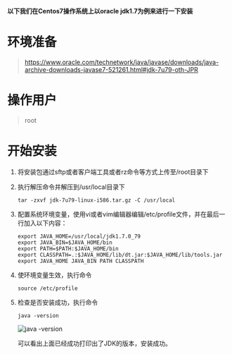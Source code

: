 **以下我们在Centos7操作系统上以oracle jdk1.7为例来进行一下安装**

# 环境准备
> https://www.oracle.com/technetwork/java/javase/downloads/java-archive-downloads-javase7-521261.html#jdk-7u79-oth-JPR

# 操作用户
>root

# 开始安装
1. 将安装包通过sftp或者客户端工具或者rz命令等方式上传至/root目录下
2. 执行解压命令并解压到/usr/local目录下

	```
	tar -zxvf jdk-7u79-linux-i586.tar.gz -C /usr/local
	```

3. 配置系统环境变量，使用vi或者vim编辑器编辑/etc/profile文件，并在最后一行加入以下内容：

	```
	export JAVA_HOME=/usr/local/jdk1.7.0_79
	export JAVA_BIN=$JAVA_HOME/bin
	export PATH=$PATH:$JAVA_HOME/bin
	export CLASSPATH=.:$JAVA_HOME/lib/dt.jar:$JAVA_HOME/lib/tools.jar
	export JAVA_HOME JAVA_BIN PATH CLASSPATH
	```

4. 使环境变量生效，执行命令

	```
	source /etc/profile
	```

5. 检查是否安装成功，执行命令

	```
	java -version
	```
	![java -version](https://ftp.bmp.ovh/imgs/2019/09/9808347afe7c987f.jpg)

	可以看出上面已经成功打印出了JDK的版本，安装成功。
